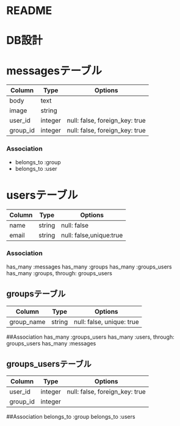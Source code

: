 # README

# DB設計

# messagesテーブル

|Column|Type|Options|
|------|----|-------|
|body|text|
|image|string|
|user_id|integer|null: false, foreign_key: true|
|group_id|integer|null: false, foreign_key: true|

### Association
- belongs_to :group
- belongs_to :user

# usersテーブル
|Column|Type|Options|
|------|----|-------|
|name|string|null: false|
|email|string|null: false,unique:true|

### Association
has_many :messages
has_many :groups
has_many :groups_users
has_many :groups, through: groups_users

 ## groupsテーブル
Column|Type|Options|
|------|----|-------|
|group_name|string| null: false, unique: true|
 ##Association
has_many :groups_users
has_many :users, through: groups_users
has_many :messages

 ## groups_usersテーブル
Column|Type|Options|
|------|----|-------|
|user_id |integer| null: false, foreign_key: true|
|group_id |integer| |null: false, foreign_key: true|
##Association
belongs_to :group
belongs_to :users